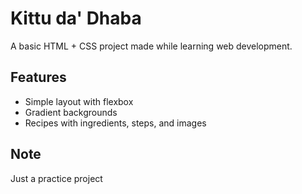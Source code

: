 # Kittu da' Dhaba

A basic HTML + CSS project made while learning web development.

## Features
- Simple layout with flexbox
- Gradient backgrounds
- Recipes with ingredients, steps, and images

## Note
Just a practice project
